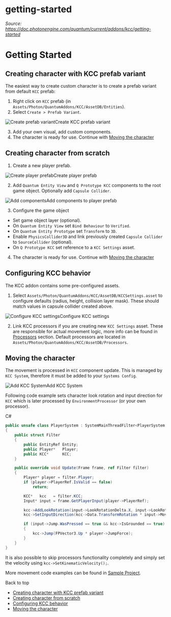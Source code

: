 # getting-started

_Source: https://doc.photonengine.com/quantum/current/addons/kcc/getting-started_

# Getting Started

## Creating character with KCC prefab variant

The easiest way to create custom character is to create a prefab variant from default `KCC` prefab:

1. Right click on `KCC` prefab (in `Assets/Photon/QuantumAddons/KCC/AssetDB/Entities`).
2. Select `Create > Prefab Variant`.

![Create prefab variant](https://doc.photonengine.com/docs/img/quantum/v3/addons/kcc/create-prefab-variant.jpg)Create KCC prefab variant

3. Add your own visual, add custom components.
4. The character is ready for use. Continue with [Moving the character](/quantum/current/addons/kcc/getting-started#moving-the-character)

## Creating character from scratch

1. Create a new player prefab.

![Create player prefab](https://doc.photonengine.com/docs/img/quantum/v3/addons/kcc/create-player-prefab.jpg)Create player prefab

2. Add `Quantum Entity View` and `Q Prototype KCC` components to the root game object. Optionally add `Capsule Collider`.

![Add components](https://doc.photonengine.com/docs/img/quantum/v3/addons/kcc/add-kcc-components.jpg)Add components to player prefab

3. Configure the game object

- Set game object layer (optional).
- On `Quantum Entity View` set `Bind Behaviour` to `Verified`.
- On `Quantum Entity Prototype` set `Transform` to `3D`.
- Enable `PhysicsCollider3D` and link previously created `Capsule Collider` to `SourceCollider` (optional).
- On `Q Prototype KCC` set reference to a `KCC Settings` asset.

4. The character is ready for use. Continue with [Moving the character](/quantum/current/addons/kcc/getting-started#moving-the-character)

## Configuring KCC behavior

The KCC addon contains some pre-configured assets.

1. Select `Assets/Photon/QuantumAddons/KCC/AssetDB/KCCSettings.asset` to configure defaults (radius, height, collision layer mask). These should match values in capsule collider created above.

![Configure KCC settings](https://doc.photonengine.com/docs/img/quantum/v3/addons/kcc/kcc-settings.jpg)Configure KCC settings

2. Link KCC processors if you are creating new `KCC Settings` asset. These are responsible for actual movement logic, more info can be found in [Processors](/quantum/current/addons/kcc/processors) section. Default processors are located in `Assets/Photon/QuantumAddons/KCC/AssetDB/Processors`.

## Moving the character

The movement is processed in `KCC` component update. This is managed by `KCC System`, therefore it must be added to your `Systems Config`.

![Add KCC System](https://doc.photonengine.com/docs/img/quantum/v3/addons/kcc/kcc-system.jpg)Add KCC System

Following code example sets character look rotation and input direction for `KCC` which is later processed by `EnvironmentProcessor` (or your own processor).

C#

```csharp
public unsafe class PlayerSystem : SystemMainThreadFilter<PlayerSystem.Filter>
{
    public struct Filter
    {
        public EntityRef Entity;
        public Player*   Player;
        public KCC*      KCC;
    }

    public override void Update(Frame frame, ref Filter filter)
    {
        Player* player = filter.Player;
        if (player->PlayerRef.IsValid == false)
            return;

        KCC*   kcc   = filter.KCC;
        Input* input = frame.GetPlayerInput(player->PlayerRef);

        kcc->AddLookRotation(input->LookRotationDelta.X, input->LookRotationDelta.Y);
        kcc->SetInputDirection(kcc->Data.TransformRotation * input->MoveDirection.XOY);

        if (input->Jump.WasPressed == true && kcc->IsGrounded == true)
        {
            kcc->Jump(FPVector3.Up * player->JumpForce);
        }
    }
}

```

It is also possible to skip processors functionality completely and simply set the velocity using `kcc->SetKinematicVelocity();`.

More movement code examples can be found in [Sample Project](/quantum/current/addons/kcc/sample-project).

Back to top

- [Creating character with KCC prefab variant](#creating-character-with-kcc-prefab-variant)
- [Creating character from scratch](#creating-character-from-scratch)
- [Configuring KCC behavior](#configuring-kcc-behavior)
- [Moving the character](#moving-the-character)